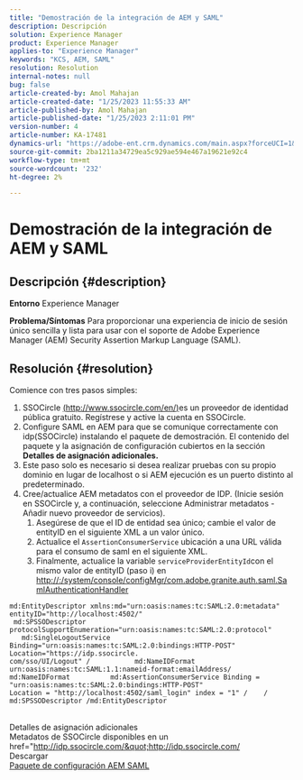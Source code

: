 ```yaml
---
title: "Demostración de la integración de AEM y SAML"
description: Descripción
solution: Experience Manager
product: Experience Manager
applies-to: "Experience Manager"
keywords: "KCS, AEM, SAML"
resolution: Resolution
internal-notes: null
bug: false
article-created-by: Amol Mahajan
article-created-date: "1/25/2023 11:55:33 AM"
article-published-by: Amol Mahajan
article-published-date: "1/25/2023 2:11:01 PM"
version-number: 4
article-number: KA-17481
dynamics-url: "https://adobe-ent.crm.dynamics.com/main.aspx?forceUCI=1&pagetype=entityrecord&etn=knowledgearticle&id=1b20b327-a79c-ed11-aad1-6045bd0061cb"
source-git-commit: 2ba1211a34729ea5c929ae594e467a19621e92c4
workflow-type: tm+mt
source-wordcount: '232'
ht-degree: 2%

---
```


# Demostración de la integración de AEM y SAML

## Descripción {#description}

<b>Entorno</b>
Experience Manager


<b>Problema/Síntomas</b>
Para proporcionar una experiencia de inicio de sesión único sencilla y lista para usar con el soporte de Adobe Experience Manager (AEM) Security Assertion Markup Language (SAML).


## Resolución {#resolution}

Comience con tres pasos simples:<br>
1. SSOCircle [(http://www.ssocircle.com/en/)](http://www.ssocircle.com/en/)es un proveedor de identidad pública gratuito. Regístrese y active la cuenta en SSOCircle.
2. Configure SAML en AEM para que se comunique correctamente con idp(SSOCircle) instalando el paquete de demostración. El contenido del paquete y la asignación de configuración cubiertos en la sección <b>Detalles de asignación adicionales.</b>
3. Este paso solo es necesario si desea realizar pruebas con su propio dominio en lugar de localhost o si AEM ejecución es un puerto distinto al predeterminado.
4. Cree/actualice AEM metadatos con el proveedor de IDP. (Inicie sesión en SSOCircle y, a continuación, seleccione Administrar metadatos - Añadir nuevo proveedor de servicios).
   1. Asegúrese de que el ID de entidad sea único; cambie el valor de entityID en el siguiente XML a un valor único.
   2. Actualice el `AssertionConsumerService` ubicación a una URL válida para el consumo de saml en el siguiente XML.
   3. Finalmente, actualice la variable `serviceProviderEntityId`con el mismo valor de entityID (paso i) en [http://:/system/console/configMgr/com.adobe.granite.auth.saml.SamlAuthenticationHandler](http://&lt;host>:&lt;port>/system/console/configMgr/com.adobe.granite.auth.saml.SamlAuthenticationHandler)



```
md:EntityDescriptor xmlns:md="urn:oasis:names:tc:SAML:2.0:metadata" entityID="http://localhost:4502/"
 md:SPSSODescriptor protocolSupportEnumeration="urn:oasis:names:tc:SAML:2.0:protocol"
   md:SingleLogoutService Binding="urn:oasis:names:tc:SAML:2.0:bindings:HTTP-POST" Location="https://idp.ssocircle.
com/sso/UI/Logout" /           md:NameIDFormat urn:oasis:names:tc:SAML:1.1:nameid-format:emailAddress/
md:NameIDFormat          md:AssertionConsumerService Binding = "urn:oasis:names:tc:SAML:2.0:bindings:HTTP-POST"
Location = "http://localhost:4502/saml_login" index = "1" /    / md:SPSSODescriptor /md:EntityDescriptor
```

<br>Detalles de asignación adicionales<br>
Metadatos de SSOCircle disponibles en un href=&quot;http://idp.ssocircle.com/&quot;http://idp.ssocircle.com/
<br>Descargar<br>
[Paquete de configuración AEM SAML](https://files.acrobat.com/a/preview/d0017bf5-c35a-483e-80a0-d6bfb0526299)
